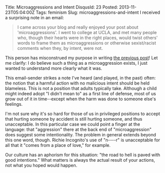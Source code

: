 Title: Microaggressions and Intent
DisqusId: 23
Posted: 2013-11-23T05:04:00Z
Tags:
    feminism
Slug: microaggressions-and-intent
I received a surprising note in an email:

> I came across your blog and really enjoyed your post about 'microaggressions'. I went to college at UCLA, and met many people who, though their hearts were in the right places, would twist others' words to frame them as microaggressions or otherwise sexist/racist comments when they, by intent, were not.

This person has misconstrued my purpose in writing [the previous post](/p/i-dont-get-the-concept-of-microaggressions)! Let me clarify: I do believe such a thing as a microaggression exists, I just wanted to understand more clearly what it was.

This email-sender strikes a note I've heard (and played, in the past) often: the notion that a harmful action with no malicious intent should be held blameless. This is not a position that adults typically take. Although a child might indeed adopt "I didn't mean to" as a first line of defense, most of us grow out of it in time--except when the harm was done to someone else's feelings.

I'm not sure why it's so hard for those of us in privileged positions to accept that hurting someone by accident is still hurting someone, and thus unacceptable. In this particular case we could point a finger at the language: that "aggression" there at the back end of "microaggression" does suggest some intentionality. The problem in general extends beyond this one word, though. Richie Incognito's use of "n----r" is unacceptable for all that it "comes from a place of love," for example.

Our culture has an aphorism for this situation: "the road to hell is paved with good intentions." What matters is always the actual result of your actions, not what you hoped would happen.
